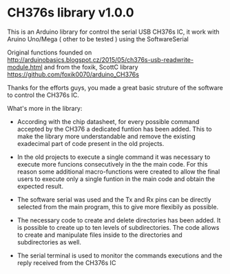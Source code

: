 # CH376s library v1.0.0

This is an Arduino library for control the serial USB CH376s IC, it work with Aruino Uno/Mega ( other to be tested ) using the SoftwareSerial 

Original functions founded on 		  http://arduinobasics.blogspot.cz/2015/05/ch376s-usb-readwrite-module.html
and from the foxik, ScottC library    https://github.com/foxik0070/arduino_CH376s

Thanks for the efforts guys, you made a great basic struture of the software to control the CH376s IC.

What's more in the library:

- According with the chip datasheet, for every possible command accepted by the CH376 a dedicated funtion has been added.
  This to make the library more understandable and remove the existing exadecimal part of code present in the old projects.

- In the old projects to execute a single command it was necessary to execute more funcions consecutively in the the main code.
  For this reason some additional macro-functions were created to allow the final users to execute only a single funtion in the main code and obtain the expected result.

- The software serial was used and the Tx and Rx pins can be directly selected from the main program, this to give more flexibily as possible.

- The necessary code to create and delete directories has been added. It is possible to create up to ten levels of subdirectories.
  The code allows to create and manipulate files inside to the directories and subdirectories as well.

- The serial terminal is used to monitor the commands executions and the reply received from the CH376s IC






